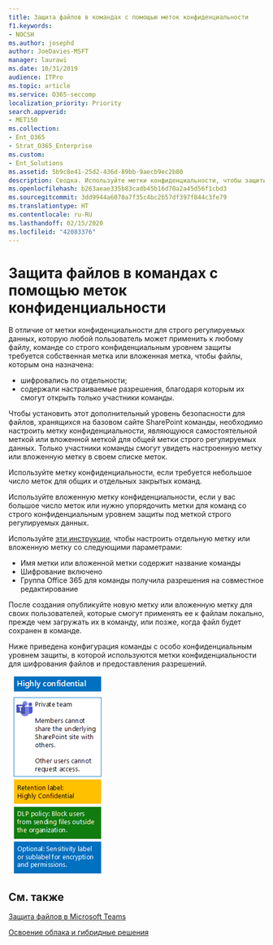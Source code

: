 ```yaml
---
title: Защита файлов в командах с помощью меток конфиденциальности
f1.keywords:
- NOCSH
ms.author: josephd
author: JoeDavies-MSFT
manager: laurawi
ms.date: 10/31/2019
audience: ITPro
ms.topic: article
ms.service: O365-seccomp
localization_priority: Priority
search.appverid:
- MET150
ms.collection:
- Ent_O365
- Strat_O365_Enterprise
ms.custom:
- Ent_Solutions
ms.assetid: 5b9c8e41-25d2-436d-89bb-9aecb9ec2b80
description: Сводка. Используйте метки конфиденциальности, чтобы защитить файлы в команде со строго конфиденциальным уровнем защиты.
ms.openlocfilehash: b263aeae335b83cadb45b16d70a2a45d56f1cbd3
ms.sourcegitcommit: 3dd9944a6070a7f35c4bc2b57df397f844c3fe79
ms.translationtype: HT
ms.contentlocale: ru-RU
ms.lasthandoff: 02/15/2020
ms.locfileid: "42083376"
---
```

# <a name="protect-files-in-teams-with-sensitivity-labels"></a>Защита файлов в командах с помощью меток конфиденциальности


В отличие от метки конфиденциальности для строго регулируемых данных, которую любой пользователь может применить к любому файлу, команде со строго конфиденциальным уровнем защиты требуется собственная метка или вложенная метка, чтобы файлы, которым она назначена:

- шифровались по отдельности;
- содержали настраиваемые разрешения, благодаря которым их смогут открыть только участники команды.

Чтобы установить этот дополнительный уровень безопасности для файлов, хранящихся на базовом сайте SharePoint команды, необходимо настроить метку конфиденциальности, являющуюся самостоятельной меткой или вложенной меткой для общей метки строго регулируемых данных. Только участники команды смогут увидеть настроенную метку или вложенную метку в своем списке меток.

Используйте метку конфиденциальности, если требуется небольшое число меток для общих и отдельных закрытых команд. 

Используйте вложенную метку конфиденциальности, если у вас большое число меток или нужно упорядочить метки для команд со строго конфиденциальным уровнем защиты под меткой строго регулируемых данных.

Используйте [эти инструкции](https://docs.microsoft.com/microsoft-365/compliance/encryption-sensitivity-labels), чтобы настроить отдельную метку или вложенную метку со следующими параметрами:

- Имя метки или вложенной метки содержит название команды
- Шифрование включено
- Группа Office 365 для команды получила разрешения на совместное редактирование

После создания опубликуйте новую метку или вложенную метку для своих пользователей, которые смогут применять ее к файлам локально, прежде чем загружать их в команду, или позже, когда файл будет сохранен в команде.

Ниже приведена конфигурация команды с особо конфиденциальным уровнем защиты, в которой используются метки конфиденциальности для шифрования файлов и предоставления разрешений.

![Базовый уровень защиты для общедоступной команды.](../../media/highly-confidential-team-dlp-sensitivity-labels.png)


## <a name="see-also"></a>См. также

[Защита файлов в Microsoft Teams](secure-files-in-teams.md)
  
[Освоение облака и гибридные решения](https://docs.microsoft.com/office365/enterprise/cloud-adoption-and-hybrid-solutions)
